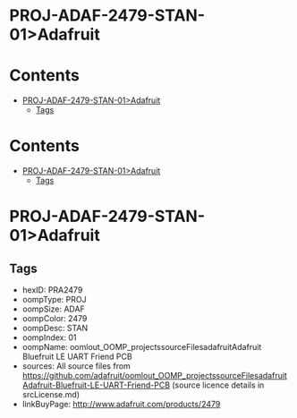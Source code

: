 
PROJ-ADAF-2479-STAN-01>Adafruit
===============================

Contents
========

* [PROJ-ADAF-2479-STAN-01>Adafruit](#proj-adaf-2479-stan-01adafruit)
	* [Tags](#tags)

Contents
========

* [PROJ-ADAF-2479-STAN-01>Adafruit](#proj-adaf-2479-stan-01adafruit)
	* [Tags](#tags)

# PROJ-ADAF-2479-STAN-01>Adafruit

## Tags

- hexID: PRA2479
- oompType: PROJ
- oompSize: ADAF
- oompColor: 2479
- oompDesc: STAN
- oompIndex: 01
- oompName: oomlout_OOMP_projectssourceFilesadafruitAdafruit Bluefruit LE UART Friend PCB
- sources: All source files from https://github.com/adafruit/oomlout_OOMP_projectssourceFilesadafruitAdafruit-Bluefruit-LE-UART-Friend-PCB (source licence details in srcLicense.md)
- linkBuyPage: http://www.adafruit.com/products/2479
